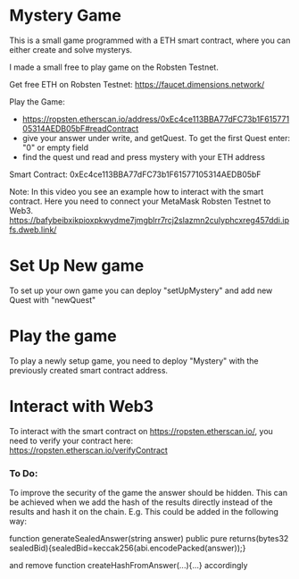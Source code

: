 # Mystery Game
This is a small game programmed with a ETH smart contract, where you can either create and solve mysterys. 

I made a small free to play game on the Robsten Testnet.

Get free ETH on Robsten Testnet: https://faucet.dimensions.network/

Play the Game:  
- https://ropsten.etherscan.io/address/0xEc4ce113BBA77dFC73b1F61577105314AEDB05bF#readContract
- give your answer under write, and getQuest. To get the first Quest enter: "0" or empty field
- find the quest und read and press mystery with your ETH address

Smart Contract: 0xEc4ce113BBA77dFC73b1F61577105314AEDB05bF

Note: In this video you see an example how to interact with the smart contract. Here you need to connect your MetaMask Robsten Testnet to Web3. 
https://bafybeibxikpioxpkwydme7jmgblrr7rcj2slazmn2culyphcxreg457ddi.ipfs.dweb.link/


# Set Up New game
To set up your own game you can deploy "setUpMystery" and add new Quest with "newQuest"

# Play the game
To play a newly setup game, you need to deploy "Mystery" with the previously created smart contract address. 

# Interact with Web3
To interact with the smart contract on https://ropsten.etherscan.io/, you need to verify your contract here: https://ropsten.etherscan.io/verifyContract

### To Do: 
To improve the security of the game the answer should be hidden.
This can be achieved when we add the hash of the results directly instead of the results and hash it on the chain.
E.g. This could be added in the following way:

function generateSealedAnswer(string answer) public pure returns(bytes32 sealedBid){sealedBid=keccak256(abi.encodePacked(answer));}
    
and remove function createHashFromAnswer(...){...}  accordingly
